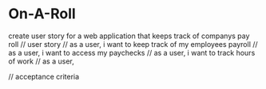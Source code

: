 # On-A-Roll
create user story for a web application that keeps track of companys pay roll
// user story
// as a user, i want to keep track of my employees payroll
// as a user, i want to access my paychecks
// as a user, i want to track hours of work
// as a user, 

// acceptance criteria
